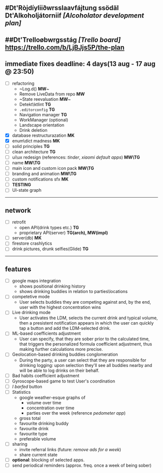 #Dt'Ròjdíyliiðwrsslaavfájtung ssödäl Dt'Alkoholjátorniif _[Alcoholator development plan]_
---  
##Dt'Trelloøbwrgsstág _[Trello board]_ https://trello.com/b/LjBJjs5P/the-plan
---  
## immediate fixes **deadline**: 4 days(13 aug - 17 aug @ 23:50)  
- [ ] refactoring  
    - ~Log.d() **MW**~  
    - Remove LiveData from repo **MW**  
    - ~State reevaluation **MW**~  
    - Detekt\ktlint **TG**  
    - ```.editorconfig``` **TG**  
    - Navigation manager **TG**  
    - WorkManager (optional)  
    - Landscape orientation  
    - Drink deletion  
- [x] database restructurazation **MK**  
- [x] enum\dict madness **MK**  
- [ ] solid principles **TG**  
- [ ] clean architecture  **TG**  
- [ ] ui\ux redesign (references: _tinder_, _xiaomi default apps_) **MW\TG**  
- [ ] name **MW\TG**  
- [ ] main icon and custom icon pack **MW\TG**  
- [ ] branding and animation **MW\TG**  
- [ ] custom notifications sfx **MK**  
- [ ] **TESTING**  
- [ ] UI-state graph  

---  
## network  
- [ ] retrofit  
    - open API(drink types etc.) **TG**  
    - proprietary API(server) **TG(arch), MW(impl)**  
- [ ] server(db) **MK**  
- [ ] firestore crashlytics  
- [ ] drink pictures, drunk selfies(Glide) **TG**  

---  
## features  
- [ ] google maps integration  
    - shows positional drinking history  
    - shows drinking buddies in relation to parties\locations  
- [ ] competetive mode  
    - User selects buddies they are competing against and, by the end, user with the highest concentration wins  
- [ ] Live drinking mode  
    - User activates the LDM, selects the current drink and typical volume, then a presistent notification appears in which the user can quickly tap a button and add the LDM-selected drink.  
- [ ] ML-based coefficients adjustment  
    - User can specify, that they are sober prior to the calculated time, that triggers the personalized formula coefficient adjustment, thus making further calculations more precise.  
- [ ] Geolocation-based drinking buddies conglomeration  
    - During the party, a user can select that they are responsible for drinking logging: upon selection they'll see all buddies nearby and will be able to log drinks on their behalf.  
- [ ] Bad habits coefficient adjustment  
- [ ] Gyroscope-based game to test User's coordination  
- [ ] _I barfed_ button  
- [ ] Statistics  
    - google weather-esque graphs of  
        - volume over time  
        - concentration over time  
        - parties over the week (reference _pedometer app_)  
    - gross total  
    - favourite drinking buddy  
    - favourite drink  
    - favourite type  
    - preferable volume  
- [ ] sharing  
    - invite referral links (future: _remove ads for a week_)  
    - share current state  
- [ ] **optional**: blocking of selected apps.  
- [ ] send periodical reminders (approx. freq. once a week of being sober)  

